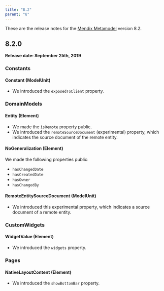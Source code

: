 ```yaml
---
title: "8.2"
parent: "8"
---
```


These are the release notes for the [Mendix Metamodel](/apidocs-mxsdk/mxsdk/understanding-the-metamodel) version 8.2.

## 8.2.0

**Release date: September 25th, 2019**

### Constants

#### Constant (ModelUnit)

* We introduced the `exposedToClient` property.

### DomainModels

#### Entity (Element)

* We made the `isRemote` property public.
* We introduced the `remoteSourceDocument` (experimental) property, which indicates the source document of the remote entity.

#### NoGeneralization (Element)

We made the following properties public:

* `hasChangedDate`
* `hasCreatedDate`
* `hasOwner`
* `hasChangedBy`

#### RemoteEntitySourceDocument (ModelUnit)

* We introduced this experimental property, which indicates a source document of a remote entity.

### CustomWidgets

#### WidgetValue (Element)

* We introduced the `widgets` property.

### Pages

#### NativeLayoutContent (Element)

* We introduced the `showBottomBar` property.
